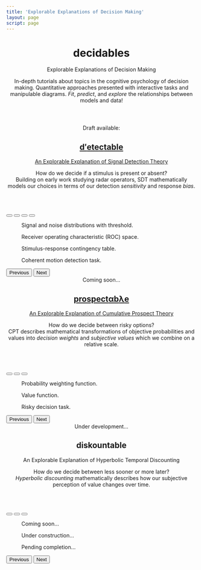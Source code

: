 ```yaml
---
title: 'Explorable Explanations of Decision Making'
layout: page
script: page
---
```


<!--lint ignore first-heading-level-->

<header class="dec-main-header">
  <hgroup class="dec-main-titles">
    <h1 class="dec-main-title">decidables</h1>
    <p class="dec-main-subtitle">Explorable Explanations of Decision Making</p>
  </hgroup>
  <p class="dec-main-lead">
    In-depth tutorials about topics in the cognitive psychology of decision making.
    Quantitative approaches presented with interactive tasks and manipulable diagrams.
    <em>Fit</em>, <em>predict</em>, and <em>explore</em> the relationships between models and
    data!
  </p>
</header>

<div class="dec-sites">

  <section class="dec-site">
  <!-- DETECTABLE -->
    <div class="dec-site-wrapper">
      <header class="dec-site-header">
        <div class="dec-site-intro">Draft available:</div>
        <a class="dec-site-link" href="detectable/">
          <hgroup class="dec-site-titles">
            <h2 class="dec-site-title">
              <span class="detectable"><span class="math-var d">d′</span>ete<span class="math-var c">c</span>table</span>
            </h2>
            <p class="dec-site-subtitle">An Explorable Explanation of Signal Detection Theory</p>
          </hgroup>
        </a>
        <p class="dec-site-lead">
          How do we decide if a stimulus is present or absent?<br>
          Building on early work studying radar operators, SDT mathematically models our
          choices in terms of our detection <em>sensitivity</em> and response <em>bias</em>.
        </p>
      </header>
      <div class="dec-carousel carousel slide" id="detectable-carousel" data-bs-interval="false" data-bs-touch="false">
        <div class="dec-carousel-indicators carousel-indicators">
          <button type="button" data-bs-target="#detectable-carousel" data-bs-slide-to="0" aria-label="Slide 1" class="active" aria-current="true"></button>
          <button type="button" data-bs-target="#detectable-carousel" data-bs-slide-to="1" aria-label="Slide 2"></button>
          <button type="button" data-bs-target="#detectable-carousel" data-bs-slide-to="2" aria-label="Slide 3"></button>
          <button type="button" data-bs-target="#detectable-carousel" data-bs-slide-to="3" aria-label="Slide 4"></button>
        </div>
        <div class="dec-carousel-items">
          <div class="dec-carousel-item carousel-item active">
            <figure class="dec-demo-figure">
              <sdt-model class="dec-demo" interactive threshold bias distributions sensitivity color="outcome"></sdt-model>
              <figcaption class="dec-demo-caption">Signal and noise distributions with threshold.</figcaption>
            </figure>
          </div>
          <div class="dec-carousel-item carousel-item">
            <figure class="dec-demo-figure">
              <roc-space class="dec-demo" interactive point="all" iso-d="all" iso-c="all" far="0.1" hr="0.8"></roc-space>
              <figcaption class="dec-demo-caption">Receiver operating characteristic (ROC) space.</figcaption>
            </figure>
          </div>
          <div class="dec-carousel-item carousel-item">
            <figure class="dec-demo-figure">
              <detectable-table class="dec-demo" numeric interactive summary="stimulusRates responseRates accuracy" hits="80" misses="20" false-alarms="10" correct-rejections="90" color="outcome"></detectable-table>
              <figcaption class="dec-demo-caption">Stimulus-response contingency table.</figcaption>
            </figure>
          </div>
          <div class="dec-carousel-item carousel-item">
            <figure class="dec-demo-figure">
              <rdk-task class="dec-demo" running count="100" coherence="0.5" trials="Infinity" probability="0.5" duration="1000" wait="1000" iti="1000"></rdk-task>
              <figcaption class="dec-demo-caption">Coherent motion detection task.</figcaption>
            </figure>
          </div>
        </div>
        <button class="dec-carousel-control carousel-control-prev" type="button" data-bs-target="#detectable-carousel" data-bs-slide="prev">
          <span class="dec-carousel-prev-icon" aria-hidden="true"></span>
          <span class="visually-hidden">Previous</span>
        </button>
        <button class="dec-carousel-control carousel-control-next" type="button" data-bs-target="#detectable-carousel" data-bs-slide="next">
          <span class="dec-carousel-next-icon" aria-hidden="true"></span>
          <span class="visually-hidden">Next</span>
        </button>
      </div>
    </div>
  </section>

  <section class="dec-site">
  <!-- PROSPECTABLE -->
    <div class="dec-site-wrapper">
      <header class="dec-site-header">
        <div class="dec-site-intro dec-disabled">Coming soon...</div>
        <a class="dec-site-link dec-disabled" href="prospectable/">
          <hgroup class="dec-site-titles">
            <h2 class="dec-site-title">
              <span class="prospectable">prospect<span class="math-var">α</span>b<span class="math-var">λ</span>e</span>
            </h2>
            <p class="dec-site-subtitle">An Explorable Explanation of Cumulative Prospect Theory</p>
          </hgroup>
        </a>
        <p class="dec-site-lead dec-disabled">
          How do we decide between risky options?<br>
          CPT describes mathematical transformations of objective probabilities and values
          into <em>decision weights</em> and <em>subjective values</em> which we combine on a
          relative scale.
        </p>
      </header>
      <div class="dec-carousel carousel slide" id="prospectable-carousel" data-bs-interval="false" data-bs-touch="false">
        <div class="dec-carousel-indicators carousel-indicators">
          <button type="button" data-bs-target="#prospectable-carousel" data-bs-slide-to="0" class="active" aria-current="true" aria-label="Slide 1"></button>
          <button type="button" data-bs-target="#prospectable-carousel" data-bs-slide-to="1" aria-label="Slide 2"></button>
          <button type="button" data-bs-target="#prospectable-carousel" data-bs-slide-to="2" aria-label="Slide 3"></button>
        </div>
        <div class="dec-carousel-items">
          <div class="dec-carousel-item carousel-item active">
            <figure class="dec-demo-figure">
              <cpt-probability class="dec-demo" interactive gamma="0.75" label probability="0.75"></cpt-probability>
              <figcaption class="dec-demo-caption">Probability weighting function.</figcaption>
            </figure>
          </div>
          <div class="dec-carousel-item carousel-item">
            <figure class="dec-demo-figure">
              <cpt-value class="dec-demo" interactive alpha="0.9" lambda="2" value="10"></cpt-value>
              <figcaption class="dec-demo-caption">Value function.</figcaption>
            </figure>
          </div>
          <div class="dec-carousel-item carousel-item">
            <figure class="dec-demo-figure">
              <risky-task class="dec-demo" running trials="Infinity" duration="2500" iti="1500"></risky-task>
              <figcaption class="dec-demo-caption">Risky decision task.</figcaption>
            </figure>
          </div>
        </div>
        <button class="dec-carousel-control carousel-control-prev" type="button" data-bs-target="#prospectable-carousel" data-bs-slide="prev">
          <span class="dec-carousel-prev-icon" aria-hidden="true"></span>
          <span class="visually-hidden">Previous</span>
        </button>
        <button class="dec-carousel-control carousel-control-next" type="button" data-bs-target="#prospectable-carousel" data-bs-slide="next">
          <span class="dec-carousel-next-icon" aria-hidden="true"></span>
          <span class="visually-hidden">Next</span>
        </button>
      </div>
    </div>
  </section>

  <section class="dec-site">
  <!-- DISCOUNTABLE -->
    <div class="dec-site-wrapper">
      <header class="dec-site-header">
        <div class="dec-site-intro dec-disabled">Under development...</div>
        <a class="dec-site-link dec-disabled"> <!-- href="discountable/" -->
          <hgroup class="dec-site-titles">
            <h2 class="dec-site-title">
              <span class="discountable">dis<span class="math-var">k</span>ountable</span>
            </h2>
            <p class="dec-site-subtitle">An Explorable Explanation of Hyperbolic Temporal Discounting</p>
          </hgroup>
        </a>
        <p class="dec-site-lead dec-disabled">
          How do we decide between less sooner or more later?<br>
          <em>Hyperbolic discounting</em> mathematically describes how our subjective
          perception of value changes over time.
        </p>
      </header>
      <div class="dec-carousel carousel slide" id="discountable-carousel" data-bs-interval="false" data-bs-touch="false">
        <div class="dec-carousel-indicators carousel-indicators">
          <button type="button" data-bs-target="#discountable-carousel" data-bs-slide-to="0" class="active" aria-current="true" aria-label="Slide 1"></button>
          <button type="button" data-bs-target="#discountable-carousel" data-bs-slide-to="1" aria-label="Slide 2"></button>
          <button type="button" data-bs-target="#discountable-carousel" data-bs-slide-to="2" aria-label="Slide 3"></button>
        </div>
        <div class="dec-carousel-items">
          <div class="dec-carousel-item carousel-item active">
            <figure class="dec-demo-figure">
              <div class="dec-demo-placeholder dec-disabled">Coming soon...</div>
              <figcaption class="dec-demo-caption"></figcaption>
            </figure>
          </div>
          <div class="dec-carousel-item carousel-item">
            <figure class="dec-demo-figure">
              <div class="dec-demo-placeholder dec-disabled">Under construction...</div>
              <figcaption class="dec-demo-caption"></figcaption>
            </figure>
          </div>
          <div class="dec-carousel-item carousel-item">
            <figure class="dec-demo-figure">
              <div class="dec-demo-placeholder dec-disabled">Pending completion...</div>
              <figcaption class="dec-demo-caption"></figcaption>
            </figure>
          </div>
        </div>
        <button class="dec-carousel-control carousel-control-prev" type="button" data-bs-target="#discountable-carousel" data-bs-slide="prev">
          <span class="dec-carousel-prev-icon" aria-hidden="true"></span>
          <span class="visually-hidden">Previous</span>
        </button>
        <button class="dec-carousel-control carousel-control-next" type="button" data-bs-target="#discountable-carousel" data-bs-slide="next">
          <span class="dec-carousel-next-icon" aria-hidden="true"></span>
          <span class="visually-hidden">Next</span>
        </button>
      </div>
    </div>
  </section>

</div>
